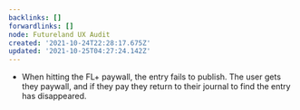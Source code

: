 ```yaml
---
backlinks: []
forwardlinks: []
node: Futureland UX Audit
created: '2021-10-24T22:28:17.675Z'
updated: '2021-10-25T04:27:24.142Z'
---
```

- When hitting the FL+ paywall, the entry fails to publish. The  user gets they paywall, and if they pay they return to their journal to find the entry has disappeared. 
